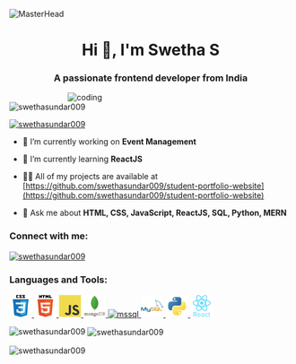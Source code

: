 ![MasterHead](https://t4.ftcdn.net/jpg/03/08/82/39/240_F_308823955_XTMT8TNKmOYnPEwmEmfnskgNqQv3hQE5.jpg)
<h1 align="center">Hi 👋, I'm Swetha S</h1>
<h3 align="center">A passionate frontend developer from India</h3>
<img align="right" alt="coding" width=400px src="https://dribbble.com/shots/16093268-Desktop-Animation">

<p align="left"> <img src="https://komarev.com/ghpvc/?username=swethasundar009&label=Profile%20views&color=0e75b6&style=flat" alt="swethasundar009" /> </p>

<p align="left"> <a href="https://github.com/ryo-ma/github-profile-trophy"><img src="https://github-profile-trophy.vercel.app/?username=swethasundar009" alt="swethasundar009" /></a> </p>

- 🔭 I’m currently working on **Event Management**

- 🌱 I’m currently learning **ReactJS**

- 👨‍💻 All of my projects are available at [https://github.com/swethasundar009/student-portfolio-website](https://github.com/swethasundar009/student-portfolio-website)

- 💬 Ask me about **HTML, CSS, JavaScript, ReactJS, SQL, Python, MERN**

<h3 align="left">Connect with me:</h3>
<p align="left">
<a href="https://linkedin.com/in/swethasundar009" target="blank"><img align="center" src="https://raw.githubusercontent.com/rahuldkjain/github-profile-readme-generator/master/src/images/icons/Social/linked-in-alt.svg" alt="swethasundar009" height="30" width="40" /></a>
</p>

<h3 align="left">Languages and Tools:</h3>
<p align="left"> <a href="https://www.w3schools.com/css/" target="_blank" rel="noreferrer"> <img src="https://raw.githubusercontent.com/devicons/devicon/master/icons/css3/css3-original-wordmark.svg" alt="css3" width="40" height="40"/> </a> <a href="https://www.w3.org/html/" target="_blank" rel="noreferrer"> <img src="https://raw.githubusercontent.com/devicons/devicon/master/icons/html5/html5-original-wordmark.svg" alt="html5" width="40" height="40"/> </a> <a href="https://developer.mozilla.org/en-US/docs/Web/JavaScript" target="_blank" rel="noreferrer"> <img src="https://raw.githubusercontent.com/devicons/devicon/master/icons/javascript/javascript-original.svg" alt="javascript" width="40" height="40"/> </a> <a href="https://www.mongodb.com/" target="_blank" rel="noreferrer"> <img src="https://raw.githubusercontent.com/devicons/devicon/master/icons/mongodb/mongodb-original-wordmark.svg" alt="mongodb" width="40" height="40"/> </a> <a href="https://www.microsoft.com/en-us/sql-server" target="_blank" rel="noreferrer"> <img src="https://www.svgrepo.com/show/303229/microsoft-sql-server-logo.svg" alt="mssql" width="40" height="40"/> </a> <a href="https://www.mysql.com/" target="_blank" rel="noreferrer"> <img src="https://raw.githubusercontent.com/devicons/devicon/master/icons/mysql/mysql-original-wordmark.svg" alt="mysql" width="40" height="40"/> </a> <a href="https://www.python.org" target="_blank" rel="noreferrer"> <img src="https://raw.githubusercontent.com/devicons/devicon/master/icons/python/python-original.svg" alt="python" width="40" height="40"/> </a> <a href="https://reactjs.org/" target="_blank" rel="noreferrer"> <img src="https://raw.githubusercontent.com/devicons/devicon/master/icons/react/react-original-wordmark.svg" alt="react" width="40" height="40"/> </a> </p>

<p><img align="left" src="https://github-readme-stats.vercel.app/api/top-langs?username=swethasundar009&show_icons=true&locale=en&layout=compact" alt="swethasundar009" /></p>

<p>&nbsp;<img align="center" src="https://github-readme-stats.vercel.app/api?username=swethasundar009&show_icons=true&locale=en" alt="swethasundar009" /></p>

<p><img align="center" src="https://github-readme-streak-stats.herokuapp.com/?user=swethasundar009&" alt="swethasundar009" /></p>
